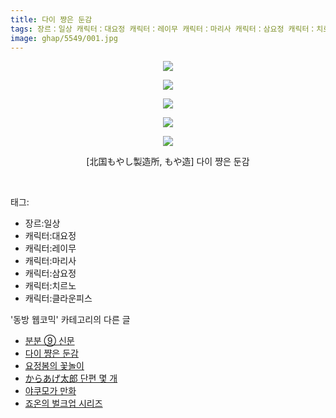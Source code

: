 ```yaml
---
title: 다이 쨩은 둔감
tags: 장르：일상 캐릭터：대요정 캐릭터：레이무 캐릭터：마리사 캐릭터：삼요정 캐릭터：치르노 캐릭터：클라운피스 北国もやし製造所 もや造 동방_웹코믹
image: ghap/5549/001.jpg
---
```

<div class="article">
<p style="text-align: center; clear: none; float: none;"><img src="{{ site.nasurl }}/ghap/5549/001.jpg"/></p>
<p style="text-align: center; clear: none; float: none;"><img src="{{ site.nasurl }}/ghap/5549/002.jpg"/></p>
<p style="text-align: center; clear: none; float: none;"><img src="{{ site.nasurl }}/ghap/5549/003.jpg"/></p>
<p style="text-align: center; clear: none; float: none;"><img src="{{ site.nasurl }}/ghap/5549/004.jpg"/></p>
<p style="text-align: center; clear: none; float: none;"><img src="{{ site.nasurl }}/ghap/5549/005.jpg"/></p>
<p style="text-align: center; clear: none; float: none;">[北国もやし製造所, もや造] 다이 쨩은 둔감</p>
<p><br/></p>
</div><div class="tagTrail">
<p>태그: </p>
<ul>
<li>장르:일상</li>
<li>캐릭터:대요정</li>
<li>캐릭터:레이무</li>
<li>캐릭터:마리사</li>
<li>캐릭터:삼요정</li>
<li>캐릭터:치르노</li>
<li>캐릭터:클라운피스</li>
</ul>
</div><div class="another">
<p>'동방 웹코믹' 카테고리의 다른 글</p>
<ul>
<li><a href="/2019-01-10-ghap_5550">분분 ⑨ 신문</a></li>
<li><a href="/2019-01-10-ghap_5549">다이 쨩은 둔감</a></li>
<li><a href="/2019-01-10-ghap_5548">요정봄의 꽃놀이</a></li>
<li><a href="/2019-01-10-ghap_5547">からあげ太郎 단편 몇 개</a></li>
<li><a href="/2019-01-08-ghap_5540">야쿠모가 만화</a></li>
<li><a href="/2019-01-08-ghap_5539">죠온의 벌크업 시리즈</a></li>
</ul>
</div>